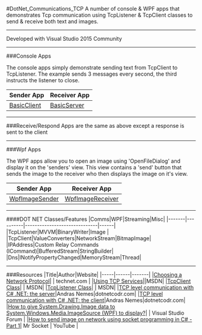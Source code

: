 #DotNet_Communications_TCP
A number of console & WPF apps that demonstrates Tcp communication using TcpListener & TcpClient classes to send & receive both text and images.

---

Developed with Visual Studio 2015 Community

---

###Console Apps

The console apps simply demonstrate sending text from TcpClient to TcpListener. The example sends 3 messages every second, the third instructs the listener to close.

|Sender App| Receiver App|
|----------|-------------|
|[BasicClient](https://github.com/Apollo013/CSharp_Communications_TCP/blob/master/BasicClient/Program.cs)|[BasicServer](https://github.com/Apollo013/CSharp_Communications_TCP/blob/master/BasicServer/Program.cs)|

---

###Receive/Respond Apps are the same as above except a response is sent to the client

---

###Wpf Apps

The WPF apps allow you to open an image using 'OpenFileDialog' and display it on the 'senders' view. This view contains a 'send' button that sends the image to the receiver who then displays the image on it's view.

|Sender App| Receiver App|
|----------|-------------|
|[WpfImageSender](https://github.com/Apollo013/CSharp_Communications_TCP/blob/master/WpfImageSender/ViewModels/ImageViewModel.cs)|[WpfImageReceiver](https://github.com/Apollo013/CSharp_Communications_TCP/blob/master/WpfImageReceiver/ViewModels/ImageViewModel.cs)|


---

####DOT NET Classes/Features
|Comms|WPF|Streaming|Misc|
|-------|----------|------------------------------|------|
|TcpListener|MVVM|BinaryWriter|Image |
|TcpClient|ValueConverters|NetworkStream|BitmapImage|
|IPAddress|Custom Relay Commands (ICommand)|BufferedStream|StringBuilder|
|Dns|INotifyPropertyChanged|MemoryStream|Thread|

---

###Resources
|Title|Author|Website|
|-----|------|-------|
|[Choosing a Network Protocol](https://technet.microsoft.com/en-us/library/ms187892(v=sql.105).aspx)| | technet.com |
|[Using TCP Services](https://msdn.microsoft.com/en-us/library/k8azesy5(v=vs.110).aspx)||MSDN|
|[TcpClient Class](https://msdn.microsoft.com/en-us/library/system.net.sockets.tcpclient(v=vs.110).aspx)| | MSDN|
|[TcpListener Class](https://msdn.microsoft.com/en-us/library/system.net.sockets.tcplistener(v=vs.110).aspx)| | MSDN|
|[TCP level communication with C# .NET: the server](https://dotnetcodr.com/2016/03/02/tcp-level-communication-with-c-net-the-server/)|Andras Nemes|dotnetcodr.com|
|[TCP level communication with C# .NET: the client](https://dotnetcodr.com/2016/03/10/tcp-level-communication-with-c-net-the-client/)|Andras Nemes|dotnetcodr.com|
|[How to give System.Drawing.Image data to System.Windows.Media.ImageSource (WPF) to display?](https://social.msdn.microsoft.com/Forums/vstudio/en-US/833ca60f-6a11-4836-bb2b-ef779dfe3ff0/how-to-give-systemdrawingimage-data-to-systemwindowsmediaimagesource-wpf-to-display?forum=wpf)| | Visual Studio Forum |
|[How to send image on network using socket programming in C# - Part 1](https://www.youtube.com/watch?v=_AXVfzoWnks)| Mr Socket | YouTube |


